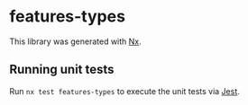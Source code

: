 # features-types

This library was generated with [Nx](https://nx.dev).

## Running unit tests

Run `nx test features-types` to execute the unit tests via [Jest](https://jestjs.io).
